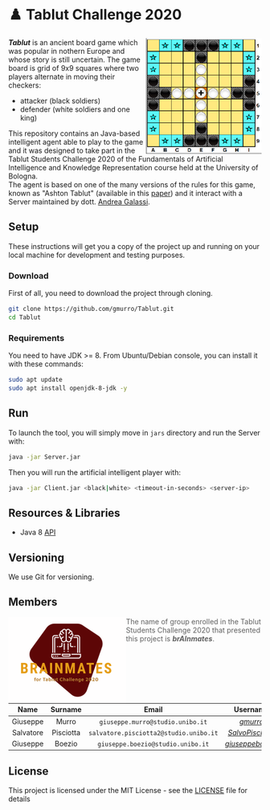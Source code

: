 # :chess_pawn: Tablut Challenge 2020

<img align="right" width="230" height="230" src="src/it/unibo/ai/didattica/competition/tablut/gui/resources/screen.png">

**_Tablut_** is an ancient board game which was popular in nothern Europe and whose story is still uncertain.
The game board is grid of 9x9 squares where two players alternate in moving their checkers:
* attacker (black soldiers) 
* defender (white soldiers and one king)   

This repository contains an Java-based intelligent agent able to play to the game and it was designed to take part in the Tablut Students Challenge 2020 of the Fundamentals of Artificial Intelligence and Knowledge Representation course held at the University of Bologna.                   
The agent is based on one of the many versions of the rules for this game, known as "Ashton Tablut" (available in this [paper](http://ww.aagenielsen.dk/LinnaeusPaper-Longer.pdf)) and it interact with a Server maintained by dott. [Andrea Galassi](https://github.com/AGalassi/TablutCompetition).


## Setup

These instructions will get you a copy of the project up and running on your local machine for development and testing purposes.

### Download

First of all, you need to download the project through cloning.

```sh
git clone https://github.com/gmurro/Tablut.git
cd Tablut
```

### Requirements

You need to have JDK >= 8. From Ubuntu/Debian console, you can install it with these commands:
```sh
sudo apt update
sudo apt install openjdk-8-jdk -y
```

## Run

To launch the tool, you will simply move in `jars` directory and run the Server with:
```sh
java -jar Server.jar
```
Then you will run the artificial intelligent player with:
```sh
java -jar Client.jar <black|white> <timeout-in-seconds> <server-ip>
```


## Resources & Libraries

* Java 8 [API](https://docs.oracle.com/javase/8/docs/api/)


## Versioning

We use Git for versioning.

## Members

<img align="left" width="234" height="171" src="src/it/unibo/ai/didattica/competition/tablut/gui/resources/logo.png">

> The name of group enrolled in the Tablut Students Challenge 2020 that presented this project is **_brAInmates_**.

|  Name     |  Surname  |     Email                              |    Username      |
| :-------: | :-------: | :------------------------------------: | :--------------: |
| Giuseppe  | Murro     | `giuseppe.murro@studio.unibo.it`       | [_gmurro_](https://github.com/gmurro)         |
| Salvatore | Pisciotta | `salvatore.pisciotta2@studio.unibo.it` | [_SalvoPisciotta_](https://github.com/SalvoPisciotta) |
| Giuseppe  | Boezio    | `giuseppe.boezio@studio.unibo.it`      | [_giuseppeboezio_](https://github.com/giuseppeboezio) |



## License

This project is licensed under the MIT License - see the [LICENSE](LICENSE) file for details

